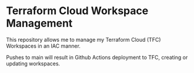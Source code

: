 # Terraform Cloud Workspace Management

This repository allows me to manage my Terraform Cloud (TFC) Workspaces in an IAC manner.

Pushes to main will result in Github Actions deployment to TFC, creating or updating workspaces. 